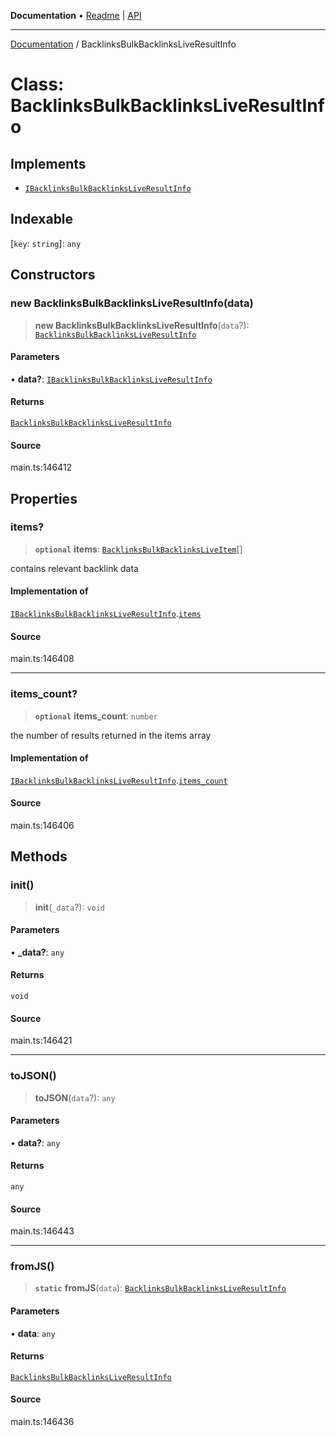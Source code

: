 **Documentation** • [Readme](../README.md) \| [API](../globals.md)

***

[Documentation](../README.md) / BacklinksBulkBacklinksLiveResultInfo

# Class: BacklinksBulkBacklinksLiveResultInfo

## Implements

- [`IBacklinksBulkBacklinksLiveResultInfo`](../interfaces/IBacklinksBulkBacklinksLiveResultInfo.md)

## Indexable

 \[`key`: `string`\]: `any`

## Constructors

### new BacklinksBulkBacklinksLiveResultInfo(data)

> **new BacklinksBulkBacklinksLiveResultInfo**(`data`?): [`BacklinksBulkBacklinksLiveResultInfo`](BacklinksBulkBacklinksLiveResultInfo.md)

#### Parameters

• **data?**: [`IBacklinksBulkBacklinksLiveResultInfo`](../interfaces/IBacklinksBulkBacklinksLiveResultInfo.md)

#### Returns

[`BacklinksBulkBacklinksLiveResultInfo`](BacklinksBulkBacklinksLiveResultInfo.md)

#### Source

main.ts:146412

## Properties

### items?

> **`optional`** **items**: [`BacklinksBulkBacklinksLiveItem`](BacklinksBulkBacklinksLiveItem.md)[]

contains relevant backlink data

#### Implementation of

[`IBacklinksBulkBacklinksLiveResultInfo`](../interfaces/IBacklinksBulkBacklinksLiveResultInfo.md).[`items`](../interfaces/IBacklinksBulkBacklinksLiveResultInfo.md#items)

#### Source

main.ts:146408

***

### items\_count?

> **`optional`** **items\_count**: `number`

the number of results returned in the items array

#### Implementation of

[`IBacklinksBulkBacklinksLiveResultInfo`](../interfaces/IBacklinksBulkBacklinksLiveResultInfo.md).[`items_count`](../interfaces/IBacklinksBulkBacklinksLiveResultInfo.md#items_count)

#### Source

main.ts:146406

## Methods

### init()

> **init**(`_data`?): `void`

#### Parameters

• **\_data?**: `any`

#### Returns

`void`

#### Source

main.ts:146421

***

### toJSON()

> **toJSON**(`data`?): `any`

#### Parameters

• **data?**: `any`

#### Returns

`any`

#### Source

main.ts:146443

***

### fromJS()

> **`static`** **fromJS**(`data`): [`BacklinksBulkBacklinksLiveResultInfo`](BacklinksBulkBacklinksLiveResultInfo.md)

#### Parameters

• **data**: `any`

#### Returns

[`BacklinksBulkBacklinksLiveResultInfo`](BacklinksBulkBacklinksLiveResultInfo.md)

#### Source

main.ts:146436
